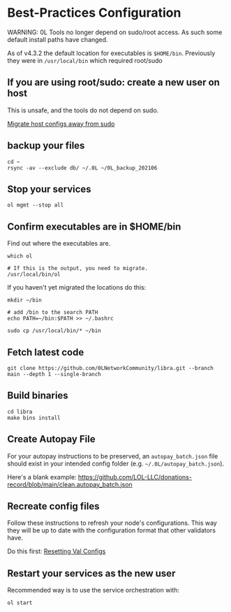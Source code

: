 # Best-Practices Configuration

WARNING: 0L Tools no longer depend on sudo/root access. As such some default install paths have changed. 

As of v4.3.2 the default location for executables is `$HOME/bin`. Previously they were in `/usr/local/bin` which required root/sudo

## If you are using root/sudo: create a new user on host

This is unsafe, and the tools do not depend on sudo.

[Migrate host configs away from sudo](ops_migrate_from_sudo.md)

## backup your files

```
cd ~
rsync -av --exclude db/ ~/.0L ~/0L_backup_202106
```

## Stop your services
```
ol mgmt --stop all
```
## Confirm executables are in $HOME/bin

Find out where the executables are.

```
which ol

# If this is the output, you need to migrate.
/usr/local/bin/ol
```

If you haven't yet migrated the locations do this:

```
mkdir ~/bin

# add /bin to the search PATH
echo PATH=~/bin:$PATH >> ~/.bashrc

sudo cp /usr/local/bin/* ~/bin
```

## Fetch latest code

```
git clone https://github.com/0LNetworkCommunity/libra.git --branch main --depth 1 --single-branch
```

##  Build binaries
```
cd libra
make bins install
```

## Create Autopay File

For your autopay instructions to be preserved, an `autopay_batch.json` file should exist in your intended config folder (e.g. `~/.0L/autopay_batch.json`).

Here's a blank example: https://github.com/LOL-LLC/donations-record/blob/main/clean.autopay_batch.json

## Recreate config files

Follow these instructions to refresh your node's configurations. This way they will be up to date with the configuration format that other validators have.

Do this first: [Resetting Val Configs](resetting_val_configs.md)


## Restart your services as the new user

Recommended way is to use the service orchestration with:

```
ol start
```
